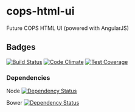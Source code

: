 # cops-html-ui
Future COPS HTML UI (powered with AngularJS)

## Badges

[![Build Status](https://travis-ci.org/seblucas/cops-html-ui.svg?branch=master)](https://travis-ci.org/seblucas/cops-html-ui) [![Code Climate](https://codeclimate.com/github/seblucas/cops-html-ui/badges/gpa.svg)](https://codeclimate.com/github/seblucas/cops-html-ui) [![Test Coverage](https://codeclimate.com/github/seblucas/cops-html-ui/badges/coverage.svg)](https://codeclimate.com/github/seblucas/cops-html-ui/coverage)

### Dependencies

Node
[![Dependency Status](https://www.versioneye.com/user/projects/56a239d59b5998003d000001/badge.svg?style=flat)](https://www.versioneye.com/user/projects/56a239d59b5998003d000001)

Bower
[![Dependency Status](https://www.versioneye.com/user/projects/56a239cb9b5998003c000001/badge.svg?style=flat)](https://www.versioneye.com/user/projects/56a239cb9b5998003c000001)

